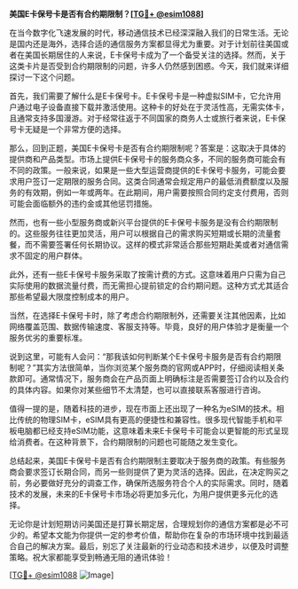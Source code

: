 **美国E卡保号卡是否有合约期限制？[[TG💪+ @esim1088](https://t.me/s/esim1088)]**

在当今数字化飞速发展的时代，移动通信技术已经深深融入我们的日常生活。无论是国内还是海外，选择合适的通信服务方案都显得尤为重要。对于计划前往美国或者在美国长期居住的人来说，E卡保号卡成为了一个备受关注的选择。然而，关于这类卡片是否受到合约期限制的问题，许多人仍然感到困惑。今天，我们就来详细探讨一下这个问题。

首先，我们需要了解什么是E卡保号卡。E卡保号卡是一种虚拟SIM卡，它允许用户通过电子设备直接下载并激活使用。这种卡的好处在于灵活性高，无需实体卡，且通常支持多国漫游。对于经常往返于不同国家的商务人士或旅行者来说，E卡保号卡无疑是一个非常方便的选择。

那么，回到正题，美国E卡保号卡是否有合约期限制呢？答案是：这取决于具体的提供商和产品类型。市场上提供E卡保号卡的服务商众多，不同的服务商可能会有不同的政策。一般来说，如果是一些大型运营商提供的E卡保号卡服务，可能会要求用户签订一定期限的服务合同。这类合同通常会规定用户的最低消费额度以及服务的有效期，例如一年或两年。在此期间，用户需要按照合同约定支付费用，否则可能会面临额外的违约金或其他惩罚措施。

然而，也有一些小型服务商或新兴平台提供的E卡保号卡服务是没有合约期限制的。这些服务往往更加灵活，用户可以根据自己的需求购买短期或长期的流量套餐，而不需要签署任何长期协议。这样的模式非常适合那些短期赴美或者对通信需求不固定的用户群体。

此外，还有一些E卡保号卡服务采取了按需计费的方式。这意味着用户只需为自己实际使用的数据流量付费，而无需担心提前锁定的合约期问题。这种方式尤其适合那些希望最大限度控制成本的用户。

当然，在选择E卡保号卡时，除了考虑合约期限制外，还需要关注其他因素，比如网络覆盖范围、数据传输速度、客服支持等。毕竟，良好的用户体验才是衡量一个服务优劣的重要标准。

说到这里，可能有人会问：“那我该如何判断某个E卡保号卡服务是否有合约期限制呢？”其实方法很简单，当你浏览某个服务商的官网或APP时，仔细阅读相关条款即可。通常情况下，服务商会在产品页面上明确标注是否需要签订合约以及合约的具体内容。如果你对某些细节不太清楚，也可以直接联系客服进行咨询。

值得一提的是，随着科技的进步，现在市面上还出现了一种名为eSIM的技术。相比传统的物理SIM卡，eSIM具有更高的便捷性和兼容性。很多现代智能手机和平板电脑都已经支持eSIM功能，这意味着未来E卡保号卡可能会以更智能的形式呈现给消费者。在这种背景下，合约期限制的问题也可能随之发生变化。

总结起来，美国E卡保号卡是否有合约期限制主要取决于服务商的政策。有些服务商会要求签订长期合同，而另一些则提供了更为灵活的选择。因此，在决定购买之前，务必要做好充分的调查工作，确保所选服务符合个人的实际需求。同时，随着技术的发展，未来的E卡保号卡市场必将更加多元化，为用户提供更多元化的选择。

无论你是计划短期访问美国还是打算长期定居，合理规划你的通信方案都是必不可少的。希望本文能为你提供一定的参考价值，帮助你在复杂的市场环境中找到最适合自己的解决方案。最后，别忘了关注最新的行业动态和技术进步，以便及时调整策略。祝大家都能享受到畅通无阻的通讯体验！

[[TG💪+ @esim1088](https://t.me/s/esim1088) ![Image](https://i.postimg.cc/4NQfJmqS/Snipaste-2025-05-13-00-14-12.png)]